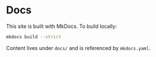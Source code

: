 # Docs

This site is built with MkDocs. To build locally:

```bash
mkdocs build --strict
```

Content lives under `docs/` and is referenced by `mkdocs.yaml`.
